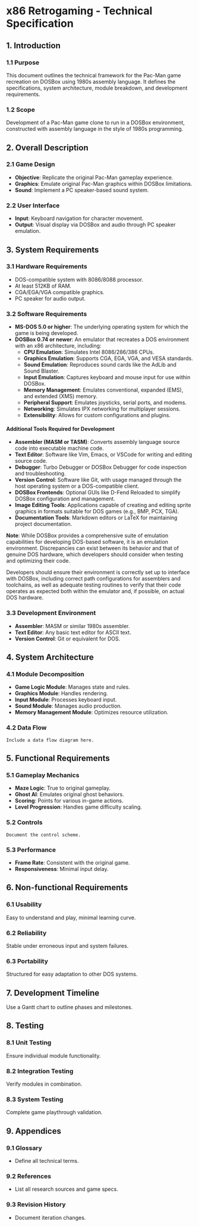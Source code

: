 # x86 Retrogaming - Technical Specification

## 1. Introduction

### 1.1 Purpose
This document outlines the technical framework for the Pac-Man game recreation on DOSBox using 1980s assembly language. It defines the specifications, system architecture, module breakdown, and development requirements.

### 1.2 Scope
Development of a Pac-Man game clone to run in a DOSBox environment, constructed with assembly language in the style of 1980s programming.

## 2. Overall Description

### 2.1 Game Design
- **Objective**: Replicate the original Pac-Man gameplay experience.
- **Graphics**: Emulate original Pac-Man graphics within DOSBox limitations.
- **Sound**: Implement a PC speaker-based sound system.

### 2.2 User Interface
- **Input**: Keyboard navigation for character movement.
- **Output**: Visual display via DOSBox and audio through PC speaker emulation.

## 3. System Requirements

### 3.1 Hardware Requirements
- DOS-compatible system with 8086/8088 processor.
- At least 512KB of RAM.
- CGA/EGA/VGA compatible graphics.
- PC speaker for audio output.

### 3.2 Software Requirements

- **MS-DOS 5.0 or higher**: The underlying operating system for which the game is being developed.
- **DOSBox 0.74 or newer**: An emulator that recreates a DOS environment with an x86 architecture, including:
    - **CPU Emulation**: Simulates Intel 8086/286/386 CPUs.
    - **Graphics Emulation**: Supports CGA, EGA, VGA, and VESA standards.
    - **Sound Emulation**: Reproduces sound cards like the AdLib and Sound Blaster.
    - **Input Emulation**: Captures keyboard and mouse input for use within DOSBox.
    - **Memory Management**: Emulates conventional, expanded (EMS), and extended (XMS) memory.
    - **Peripheral Support**: Emulates joysticks, serial ports, and modems.
    - **Networking**: Simulates IPX networking for multiplayer sessions.
    - **Extensibility**: Allows for custom configurations and plugins.

#### Additional Tools Required for Development

- **Assembler (MASM or TASM)**: Converts assembly language source code into executable machine code.
- **Text Editor**: Software like Vim, Emacs, or VSCode for writing and editing source code.
- **Debugger**: Turbo Debugger or DOSBox Debugger for code inspection and troubleshooting.
- **Version Control**: Software like Git, with usage managed through the host operating system or a DOS-compatible client.
- **DOSBox Frontends**: Optional GUIs like D-Fend Reloaded to simplify DOSBox configuration and management.
- **Image Editing Tools**: Applications capable of creating and editing sprite graphics in formats suitable for DOS games (e.g., BMP, PCX, TGA).
- **Documentation Tools**: Markdown editors or LaTeX for maintaining project documentation.

**Note**: While DOSBox provides a comprehensive suite of emulation capabilities for developing DOS-based software, it is an emulation environment. Discrepancies can exist between its behavior and that of genuine DOS hardware, which developers should consider when testing and optimizing their code.

Developers should ensure their environment is correctly set up to interface with DOSBox, including correct path configurations for assemblers and toolchains, as well as adequate testing routines to verify that their code operates as expected both within the emulator and, if possible, on actual DOS hardware.

### 3.3 Development Environment
- **Assembler**: MASM or similar 1980s assembler.
- **Text Editor**: Any basic text editor for ASCII text.
- **Version Control**: Git or equivalent for DOS.

## 4. System Architecture

### 4.1 Module Decomposition
- **Game Logic Module**: Manages state and rules.
- **Graphics Module**: Handles rendering.
- **Input Module**: Processes keyboard input.
- **Sound Module**: Manages audio production.
- **Memory Management Module**: Optimizes resource utilization.

### 4.2 Data Flow
`Include a data flow diagram here.`

## 5. Functional Requirements

### 5.1 Gameplay Mechanics
- **Maze Logic**: True to original gameplay.
- **Ghost AI**: Emulates original ghost behaviors.
- **Scoring**: Points for various in-game actions.
- **Level Progression**: Handles game difficulty scaling.

### 5.2 Controls
`Document the control scheme.`

### 5.3 Performance
- **Frame Rate**: Consistent with the original game.
- **Responsiveness**: Minimal input delay.

## 6. Non-functional Requirements

### 6.1 Usability
Easy to understand and play, minimal learning curve.

### 6.2 Reliability
Stable under erroneous input and system failures.

### 6.3 Portability
Structured for easy adaptation to other DOS systems.

## 7. Development Timeline

Use a Gantt chart to outline phases and milestones.

## 8. Testing

### 8.1 Unit Testing
Ensure individual module functionality.

### 8.2 Integration Testing
Verify modules in combination.

### 8.3 System Testing
Complete game playthrough validation.

## 9. Appendices

### 9.1 Glossary
- Define all technical terms.

### 9.2 References
- List all research sources and game specs.

### 9.3 Revision History
- Document iteration changes.

